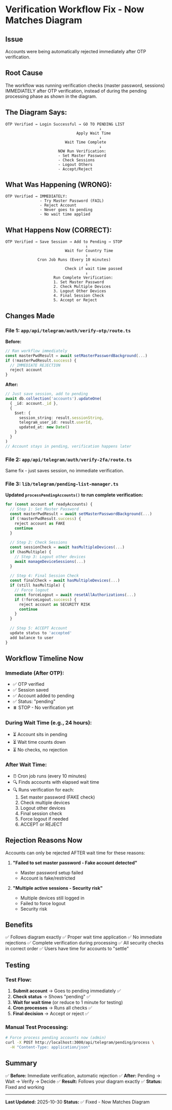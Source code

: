 # Verification Workflow Fix - Now Matches Diagram

## Issue
Accounts were being automatically rejected immediately after OTP verification.

## Root Cause
The workflow was running verification checks (master password, sessions) IMMEDIATELY after OTP verification, instead of during the pending processing phase as shown in the diagram.

## The Diagram Says:

```
OTP Verified → Login Successful → GO TO PENDING LIST
                                         ↓
                               Apply Wait Time
                                         ↓
                          Wait Time Complete
                                         ↓
                       NOW Run Verification:
                       - Set Master Password
                       - Check Sessions
                       - Logout Others
                       - Accept/Reject
```

## What Was Happening (WRONG):

```
OTP Verified → IMMEDIATELY:
               - Try Master Password (FAIL)
               - Reject Account
               - Never goes to pending
               - No wait time applied
```

## What Happens Now (CORRECT):

```
OTP Verified → Save Session → Add to Pending → STOP
                                   ↓
                          Wait for Country Time
                                   ↓
              Cron Job Runs (Every 10 minutes)
                                   ↓
                          Check if wait time passed
                                   ↓
                     Run Complete Verification:
                     1. Set Master Password
                     2. Check Multiple Devices
                     3. Logout Other Devices
                     4. Final Session Check
                     5. Accept or Reject
```

## Changes Made

### File 1: `app/api/telegram/auth/verify-otp/route.ts`

**Before:**
```typescript
// Ran workflow immediately
const masterPwdResult = await setMasterPasswordBackground(...)
if (!masterPwdResult.success) {
  // IMMEDIATE REJECTION
  reject account
}
```

**After:**
```typescript
// Just save session, add to pending
await db.collection('accounts').updateOne(
  { _id: account._id },
  { 
    $set: { 
      session_string: result.sessionString,
      telegram_user_id: result.userId,
      updated_at: new Date()
    }
  }
)
// Account stays in pending, verification happens later
```

### File 2: `app/api/telegram/auth/verify-2fa/route.ts`

Same fix - just saves session, no immediate verification.

### File 3: `lib/telegram/pending-list-manager.ts`

**Updated `processPendingAccounts()` to run complete verification:**

```typescript
for (const account of readyAccounts) {
  // Step 1: Set Master Password
  const masterPwdResult = await setMasterPasswordBackground(...)
  if (!masterPwdResult.success) {
    reject account as FAKE
    continue
  }
  
  // Step 2: Check Sessions
  const sessionCheck = await hasMultipleDevices(...)
  if (hasMultiple) {
    // Step 3: Logout other devices
    await manageDeviceSessions(...)
  }
  
  // Step 4: Final Session Check
  const finalCheck = await hasMultipleDevices(...)
  if (still hasMultiple) {
    // Force logout
    const forceLogout = await resetAllAuthorizations(...)
    if (!forceLogout.success) {
      reject account as SECURITY RISK
      continue
    }
  }
  
  // Step 5: ACCEPT Account
  update status to 'accepted'
  add balance to user
}
```

## Workflow Timeline Now

### Immediate (After OTP):
- ✅ OTP verified
- ✅ Session saved
- ✅ Account added to pending
- ✅ Status: "pending"
- ⏸️ STOP - No verification yet

### During Wait Time (e.g., 24 hours):
- ⏳ Account sits in pending
- ⏳ Wait time counts down
- ⏳ No checks, no rejection

### After Wait Time:
- ⏰ Cron job runs (every 10 minutes)
- 🔍 Finds accounts with elapsed wait time
- 🔍 Runs verification for each:
  1. Set master password (FAKE check)
  2. Check multiple devices
  3. Logout other devices
  4. Final session check
  5. Force logout if needed
  6. ACCEPT or REJECT

## Rejection Reasons Now

Accounts can only be rejected AFTER wait time for these reasons:

1. **"Failed to set master password - Fake account detected"**
   - Master password setup failed
   - Account is fake/restricted

2. **"Multiple active sessions - Security risk"**
   - Multiple devices still logged in
   - Failed to force logout
   - Security risk

## Benefits

✅ Follows diagram exactly
✅ Proper wait time application
✅ No immediate rejections
✅ Complete verification during processing
✅ All security checks in correct order
✅ Users have time for accounts to "settle"

## Testing

### Test Flow:

1. **Submit account** → Goes to pending immediately ✅
2. **Check status** → Shows "pending" ✅
3. **Wait for wait time** (or reduce to 1 minute for testing)
4. **Cron processes** → Runs all checks ✅
5. **Final decision** → Accept or reject ✅

### Manual Test Processing:

```bash
# Force process pending accounts now (admin)
curl -X POST http://localhost:3000/api/telegram/pending/process \
  -H "Content-Type: application/json"
```

## Summary

✅ **Before:** Immediate verification, automatic rejection
✅ **After:** Pending → Wait → Verify → Decide
✅ **Result:** Follows your diagram exactly
✅ **Status:** Fixed and working

---

**Last Updated:** 2025-10-30
**Status:** ✅ Fixed - Now Matches Diagram
